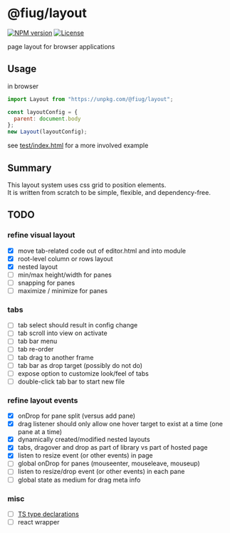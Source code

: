 # @fiug/layout

[![NPM version](https://img.shields.io/npm/v/@fiug/layout)](https://www.npmjs.com/package/@fiug/layout)
[![License](https://img.shields.io/github/license/fiugd/layout)](https://github.com/fiugd/layout/blob/main/LICENSE)

page layout for browser applications


## Usage

in browser
```javascript
import Layout from "https://unpkg.com/@fiug/layout";

const layoutConfig = {
  parent: document.body
};
new Layout(layoutConfig);
```
see <a href="./test/index.html">test/index.html</a> for a more involved example

## Summary
This layout system uses css grid to position elements.   
It is written from scratch to be simple, flexible, and dependency-free.   


## TODO

### refine visual layout
- [X] move tab-related code out of editor.html and into module
- [X] root-level column or rows layout
- [X] nested layout
- [ ] min/max height/width for panes
- [ ] snapping for panes
- [ ] maximize / minimize for panes

### tabs
- [ ] tab select should result in config change
- [ ] tab scroll into view on activate
- [ ] tab bar menu
- [ ] tab re-order
- [ ] tab drag to another frame
- [ ] tab bar as drop target (possibly do not do)
- [ ] expose option to customize look/feel of tabs
- [ ] double-click tab bar to start new file

### refine layout events
- [X] onDrop for pane split (versus add pane)
- [X] drag listener should only allow one hover target to exist at a time (one pane at a time)
- [X] dynamically created/modified nested layouts
- [X] tabs, dragover and drop as part of library vs part of hosted page
- [X] listen to resize event (or other events) in page
- [ ] global onDrop for panes (mouseenter, mouseleave, mouseup)
- [ ] listen to resize/drop event (or other events) in each pane
- [ ] global state as medium for drag meta info

### misc 
- [ ] [TS type declarations](https://www.typescriptlang.org/docs/handbook/declaration-files/publishing.html#including-declarations-in-your-npm-package)
- [ ] react wrapper
